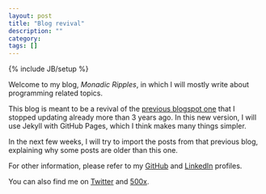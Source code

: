 ```yaml
---
layout: post
title: "Blog revival"
description: ""
category: 
tags: []
---
```

{% include JB/setup %}

Welcome to my blog, *Monadic Ripples*, in which I will mostly write about programming related topics.

This blog is meant to be a revival of the [previous blogspot one](http://guillaume-nargeot.blogspot.com/ "Previous blog on blogspot") that I stopped updating already more than 3 years ago.
In this new version, I will use Jekyll with GitHub Pages, which I think makes many things simpler.

In the next few weeks, I will try to import the posts from that previous blog, explaining why some posts are older than this one.

For other information, please refer to my [GitHub](http://github.com/guillaume-nargeot "My GitHub profile") and [LinkedIn](http://jp.linkedin.com/in/guillaumenargeot/ "My LinkedIn profile") profiles.

You can also find me on [Twitter](http://twitter.com/killy971 "My Twitter profile") and [500x](http://500px.com/GuillaumeNargeot "My 500px profile").
